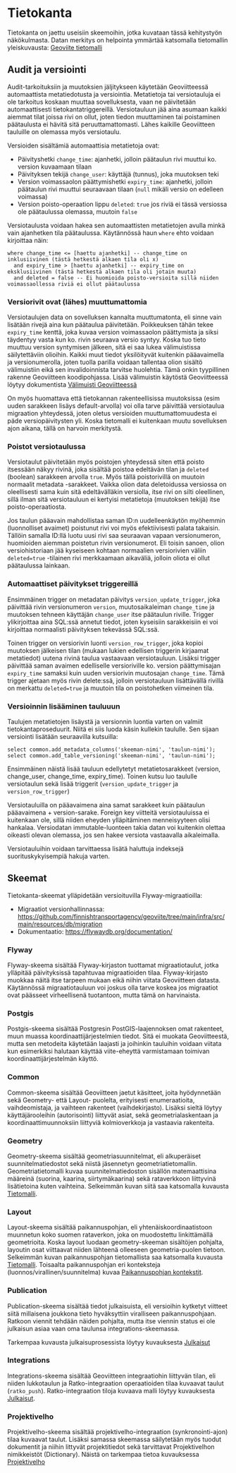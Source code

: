 # Tietokanta

Tietokanta on jaettu useisiin skeemoihin, jotka kuvataan tässä kehitystyön näkökulmasta. Datan merkitys on helpointa
ymmärtää katsomalla tietomallin yleiskuvausta: [Geoviite tietomalli](tietomalli.md)

## Audit ja versiointi

Audit-tarkoituksiin ja muutoksien jäljitykseen käytetään Geoviitteessä automaattista metatiedotusta ja versiointia.
Metatietoja tai versiotauluja ei ole tarkoitus koskaan muuttaa sovelluksesta, vaan ne päivitetään automaattisesti
tietokantatriggereillä. Versiotauluun jää aina asumaan kaikki aiemmat tilat joissa rivi on ollut, joten tiedon
muuttaminen tai poistaminen päätaulusta ei hävitä sitä peruuttamattomasti. Lähes kaikille Geoviitteen tauluille on
olemassa myös versiotaulu.

Versioiden sisältämiä automaattisia metatietoja ovat:

- Päivityshetki `change_time`: ajanhetki, jolloin päätaulun rivi muuttui ko. version kuvaamaan tilaan
- Päivityksen tekijä `change_user`: käyttäjä (tunnus), joka muutoksen teki
- Version voimassaolon päättymishetki `expiry_time`: ajanhetki, jolloin päätaulun rivi muuttui seuraavaan tilaan (`null`
  mikäli versio on edelleen voimassa)
- Version poisto-operaation lippu `deleted`: `true` jos riviä ei tässä versiossa ole päätaulussa olemassa, muutoin
  `false`

Versiotaulusta voidaan hakea sen automaattisten metatietojen avulla minkä vain ajanhetken tila päätaulussa. Käytännössä
haun `where` ehto voidaan kirjoittaa näin:

```
where change_time <= [haettu ajanhetki] -- change_time on inklusiivinen (tästä hetkestä alkaen tila oli x)
  and expiry_time > [haettu ajanhetki] -- expiry_time on eksklusiivinen (tästä hetkestä alkaen tila oli jotain muuta)
  and deleted = false -- Ei huomioida poisto-versioita sillä niiden voimassaollessa riviä ei ollut päätaulussa
```

### Versiorivit ovat (lähes) muuttumattomia

Versiotaulujen data on sovelluksen kannalta muuttumatonta, eli sinne vain lisätään rivejä aina kun päätaulua
päivitetään. Poikkeuksen tähän tekee `expiry_time` kenttä, joka kuvaa version voimassaolon päättymista ja siksi
täydentyy vasta kun ko. rivin seuraava versio syntyy. Koska tuo tieto muuttuu version syntymisen jälkeen, sitä ei saa
lukea välimuistissa säilytettäviin olioihin. Kaikki muut tiedot yksilöityvät kuitenkin pääavaimella ja versionumerolla,
joten tuolla parilla voidaan tallentaa olion sisältö välimuistiin eikä sen invalidoinnista tarvitse huolehtia. Tämä
onkin tyypillinen rakenne Geoviitteen koodipohjassa. Lisää välimuistin käytöstä Geoviitteessä löytyy dokumentista
[Välimuisti Geoviitteessä](valimuisti.md)

On myös huomattava että tietokannan rakenteellisissa muutoksissa (esim uuden sarakkeen lisäys default-arvolla) voi
olla tarve päivittää versiotaulua migraation yhteydessä, joten oletus versioiden muuttumattomuudesta ei päde
versiopäivitysten yli. Koska tietomalli ei kuitenkaan muutu sovelluksen ajon aikana, tällä on harvoin merkitystä.

### Poistot versiotaulussa

Versiotaulut päivitetään myös poistojen yhteydessä siten että poisto itsessään näkyy rivinä, joka sisältää poistoa
edeltävän tilan ja `deleted` (boolean) sarakkeen arvolla `true`. Myös tällä poistorivillä on muutoin normaalit metadata
-sarakkeet. Vaikka olion data deletoidussa versiossa on oleellisesti sama kuin sitä edeltävälläkin versiolla, itse rivi
on silti oleellinen, sillä ilman sitä versiotauluun ei kertyisi metatietoja (muutoksen tekijä) itse poisto-operaatiosta.

Jos taulun pääavain mahdollistaa saman ID:n uudelleenkäytön myöhemmin (luonnolliset avaimet) poistunut rivi voi myös
efektiivisesti palata takaisin. Tällöin samalla ID:llä luotu uusi rivi saa seuraavan vapaan versionumeron, huomioiden
aiemman poistetun rivin versionumerot. Eli toisin sanoen, olion versiohistoriaan jää kyseiseen kohtaan normaalien
versiorivien väliin `deleted=true` -tilainen rivi merkkaamaan aikaväliä, jolloin oliota ei ollut päätaulussa lainkaan.

### Automaattiset päivitykset triggereillä

Ensimmäinen trigger on metadatan päivitys `version_update_trigger`, joka päivittää rivin versionumeron `version`,
muutosaikaleiman `change_time` ja muutoksen tehneen käyttäjän `change_user` itse päätaulun riville. Trigger
ylikirjoittaa aina SQL:ssä annetut tiedot, joten kyseisiin sarakkeisiin ei voi kirjoittaa normaalisti päivityksen
tekevässä SQL:ssä.

Toinen trigger on versiorivin luonti `version_row_trigger`, joka kopioi muutoksen jälkeisen tilan (mukaan lukien
edellisen triggerin kirjaamat metatiedot) uutena rivinä taulua vastaavaan versiotauluun. Lisäksi trigger päivittää
saman avaimen edelliselle versioriville ko. version päättymisajan `expiry_time` samaksi kuin uuden versiorivin
muutosajan `change_time`. Tämä trigger ajetaan myös rivin delete:ssä, jolloin versiotauluun lisättävällä rivillä on
merkattu `deleted=true` ja muutoin tila on poistohetken viimeinen tila.

### Versioinnin lisääminen tauluuun

Taulujen metatietojen lisäystä ja versionnin luontia varten on valmiit tietokantaproseduurit. Niitä ei siis luoda käsin
kullekin taululle. Sen sijaan versiointi lisätään seuraavilla kutsuilla:

```
select common.add_metadata_columns('skeeman-nimi', 'taulun-nimi');
select common.add_table_versioning('skeeman-nimi', 'taulun-nimi');
```

Ensimmäinen näistä lisää tauluun edellytetyt metatietosarakkeet (version, change_user, change_time, expiry_time).
Toinen kutsu luo taululle versiotaulun sekä lisää triggerit (`version_update_trigger` ja `version_row_trigger`)

Versiotauluilla on pääavaimena aina samat sarakkeet kuin päätaulun pääavaimena + version-sarake. Foreign key viitteitä
versiotauluissa ei kuitenkaan ole, sillä niiden eheyden ylläpitäminen menneisyyteen olisi hankalaa. Versiodatan
immutable-luonteen takia datan voi kuitenkin olettaa oikeasti olevan olemassa, jos sen hakee versiota vastaavalla
aikaleimalla.

Versiotauluihin voidaan tarvittaessa lisätä haluttuja indeksejä suorituskykyisempiä hakuja varten.

## Skeemat

Tietokanta-skeemat ylläpidetään versioituvilla Flyway-migraatioilla:

* Migraatiot
  versionhallinnassa: https://github.com/finnishtransportagency/geoviite/tree/main/infra/src/main/resources/db/migration
* Dokumentaatio: https://flywaydb.org/documentation/

### Flyway

Flyway-skeema sisältää Flyway-kirjaston tuottamat migraatiotaulut, jotka ylläpitää päivityksissä tapahtuvaa
migraatioiden
tilaa. Flyway-kirjasto muokkaa näitä itse tarpeen mukaan eikä niihin viitata Geoviitteen datasta. Käytännössä
migraatiotauluun voi joskus olla tarve koskea jos migraatiot ovat päässeet virheellisenä tuotantoon, mutta tämä on
harvinaista.

### Postgis

Postgis-skeema sisältää Postgresin PostGIS-laajennoksen omat rakenteet, muun muassa koordinaattijärjestelmien tiedot.
Sitä ei muokata Geoviitteestä, mutta sen metodeita käytetään laajasti ja joihinkin tauluihin voidaan viitata kun
esimerkiksi halutaan käyttää viite-eheyttä varmistamaan toimivan koordinaattijärjestelmän käyttö.

### Common

Common-skeema sisältää Geoviitteen jaetut käsitteet, joita hyödynnetään sekä Geometry- että Layout- puolelta,
erityisesti
enumeraatioita, vaihdeomistaja, ja vaihteen rakenteet (vaihdekirjasto). Lisäksi sieltä löytyy käyttäjärooleihin
(autorisointi) liittyvät asiat, sekä geometrialaskentaan ja koordinaattimuunnoksiin liittyviä kolmioverkkoja ja
vastaavia rakenteita.

### Geometry

Geometry-skeema sisältää geometriasuunnitelmat, eli alkuperäiset suunnitelmatiedostot sekä niistä jäsennetyn
geometriatietomallin. Geometriatietomalli kuvaa suunnitelmatiedoston sisällön matemaattisina määreinä (suorina, kaarina,
siirtymäkaarina) sekä rataverkkoon liittyvinä lisätietoina kuten vaihteina. Selkeimmän kuvan siitä saa katsomalla
kuvausta [Tietomalli](tietomalli.md).

### Layout

Layout-skeema sisältää paikannuspohjan, eli yhtenäiskoordinaatistoon muunnetun koko suomen rataverkon, joka on
muodostettu linkittämällä geometrioita. Koska layout luodaan geometry-skeeman sisältöjen pohjalta, layoutin osat
viittaavat niiden lähteenä olleeseen geometria-puolen tietoon.
Selkeimmän kuvan paikannuspohjan tietomallista saa katsomalla kuvausta [Tietomalli](tietomalli.md).
Toisaalta paikannuspohjan eri konteksteja (luonnos/virallinen/suunnitelma)
kuvaa [Paikannuspohjan kontekstit](paikannuspohjan_kontekstit.md).

### Publication

Publication-skeema sisältää tiedot julkaisuista, eli versioihin kytketyt viitteet siitä millaisena joukkona tieto
hyväksyttiin viralliseen paikannuspohjaan. Ratkoon viennit tehdään näiden pohjalta, mutta itse viennin status ei ole
julkaisun asiaa vaan oma taulunsa integrations-skeemassa.

Tarkempaa kuvausta julkaisuprosessista löytyy kuvauksesta [Julkaisut](julkaisut.md)

### Integrations

Integrations-skeema sisältää Geoviitteen integraatiohin liittyvän tilan, eli niiden lukkotaulun ja Ratko-integraation
operaatioiden tilaa kuvaavat taulut (`ratko_push`). Ratko-integraation tiloja kuvaava malli löytyy
kuvauksesta [Julkaisut](julkaisut.md).

### Projektivelho

Projektivelho-skeema sisältää projektivelho-integraation (synkronointi-ajon) tilaa kuvaavat taulut. Lisäksi samassa
skeemassa säilytetään myös tuodut dokumentit ja niihin littyvät projektitiedot sekä tarvittavat Projektivelhon
nimikkeistöt (Dictionary). Näistä on tarkempaa tietoa kuvauksessa [Projektivelho](projektivelho.md)
